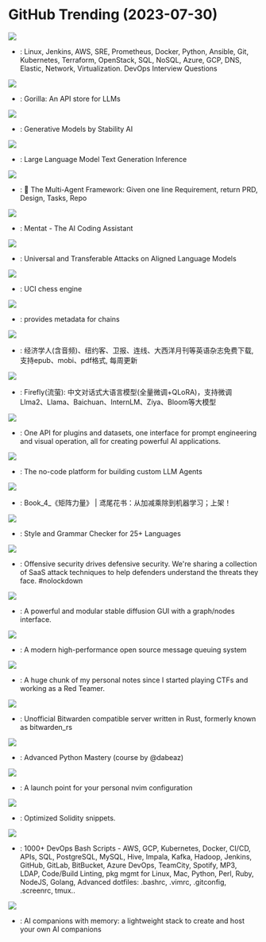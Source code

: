 # GitHub Trending (2023-07-30)

![](https://img.shields.io/badge/Python-New%20304-green?style=flat-square&logo=appveyor)
- [](https://github.comundefined): Linux, Jenkins, AWS, SRE, Prometheus, Docker, Python, Ansible, Git, Kubernetes, Terraform, OpenStack, SQL, NoSQL, Azure, GCP, DNS, Elastic, Network, Virtualization. DevOps Interview Questions

![](https://img.shields.io/badge/Python-New%20164-green?style=flat-square&logo=appveyor)
- [](https://github.comundefined): Gorilla: An API store for LLMs

![](https://img.shields.io/badge/Python-New%20972-green?style=flat-square&logo=appveyor)
- [](https://github.comundefined): Generative Models by Stability AI

![](https://img.shields.io/badge/Python-New%20113-green?style=flat-square&logo=appveyor)
- [](https://github.comundefined): Large Language Model Text Generation Inference

![](https://img.shields.io/badge/Python-New%20238-green?style=flat-square&logo=appveyor)
- [](https://github.comundefined): 🌟 The Multi-Agent Framework: Given one line Requirement, return PRD, Design, Tasks, Repo

![](https://img.shields.io/badge/Python-New%2063-green?style=flat-square&logo=appveyor)
- [](https://github.comundefined): Mentat - The AI Coding Assistant

![](https://img.shields.io/badge/Python-New%20164-green?style=flat-square&logo=appveyor)
- [](https://github.comundefined): Universal and Transferable Attacks on Aligned Language Models

![](https://img.shields.io/badge/C%2B%2B-New%2010-green?style=flat-square&logo=appveyor)
- [](https://github.comundefined): UCI chess engine

![](https://img.shields.io/badge/Kotlin-New%2012-green?style=flat-square&logo=appveyor)
- [](https://github.comundefined): provides metadata for chains

![](https://img.shields.io/badge/CSS-New%20145-green?style=flat-square&logo=appveyor)
- [](https://github.comundefined): 经济学人(含音频)、纽约客、卫报、连线、大西洋月刊等英语杂志免费下载,支持epub、mobi、pdf格式, 每周更新

![](https://img.shields.io/badge/Python-New%2011-green?style=flat-square&logo=appveyor)
- [](https://github.comundefined): Firefly(流萤): 中文对话式大语言模型(全量微调+QLoRA)，支持微调Llma2、Llama、Baichuan、InternLM、Ziya、Bloom等大模型

![](https://img.shields.io/badge/TypeScript-New%20106-green?style=flat-square&logo=appveyor)
- [](https://github.comundefined): One API for plugins and datasets, one interface for prompt engineering and visual operation, all for creating powerful AI applications.

![](https://img.shields.io/badge/TypeScript-New%2022-green?style=flat-square&logo=appveyor)
- [](https://github.comundefined): The no-code platform for building custom LLM Agents

![](https://img.shields.io/badge/Python-New%2077-green?style=flat-square&logo=appveyor)
- [](https://github.comundefined): Book_4_《矩阵力量》 | 鸢尾花书：从加减乘除到机器学习；上架！

![](https://img.shields.io/badge/Java-New%2094-green?style=flat-square&logo=appveyor)
- [](https://github.comundefined): Style and Grammar Checker for 25+ Languages

![](https://img.shields.io/badge/none-New%2057-green?style=flat-square&logo=appveyor)
- [](https://github.comundefined): Offensive security drives defensive security. We're sharing a collection of SaaS attack techniques to help defenders understand the threats they face. #nolockdown

![](https://img.shields.io/badge/Python-New%20194-green?style=flat-square&logo=appveyor)
- [](https://github.comundefined): A powerful and modular stable diffusion GUI with a graph/nodes interface.

![](https://img.shields.io/badge/C%2B%2B-New%20341-green?style=flat-square&logo=appveyor)
- [](https://github.comundefined): A modern high-performance open source message queuing system

![](https://img.shields.io/badge/none-New%20160-green?style=flat-square&logo=appveyor)
- [](https://github.comundefined): A huge chunk of my personal notes since I started playing CTFs and working as a Red Teamer.

![](https://img.shields.io/badge/Rust-New%2057-green?style=flat-square&logo=appveyor)
- [](https://github.comundefined): Unofficial Bitwarden compatible server written in Rust, formerly known as bitwarden_rs

![](https://img.shields.io/badge/Python-New%20130-green?style=flat-square&logo=appveyor)
- [](https://github.comundefined): Advanced Python Mastery (course by @dabeaz)

![](https://img.shields.io/badge/Lua-New%2027-green?style=flat-square&logo=appveyor)
- [](https://github.comundefined): A launch point for your personal nvim configuration

![](https://img.shields.io/badge/Solidity-New%2011-green?style=flat-square&logo=appveyor)
- [](https://github.comundefined): Optimized Solidity snippets.

![](https://img.shields.io/badge/Shell-New%2025-green?style=flat-square&logo=appveyor)
- [](https://github.comundefined): 1000+ DevOps Bash Scripts - AWS, GCP, Kubernetes, Docker, CI/CD, APIs, SQL, PostgreSQL, MySQL, Hive, Impala, Kafka, Hadoop, Jenkins, GitHub, GitLab, BitBucket, Azure DevOps, TeamCity, Spotify, MP3, LDAP, Code/Build Linting, pkg mgmt for Linux, Mac, Python, Perl, Ruby, NodeJS, Golang, Advanced dotfiles: .bashrc, .vimrc, .gitconfig, .screenrc, tmux..

![](https://img.shields.io/badge/TypeScript-New%2067-green?style=flat-square&logo=appveyor)
- [](https://github.comundefined): AI companions with memory: a lightweight stack to create and host your own AI companions

